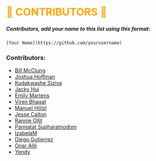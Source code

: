 # <span style="color:orange">🎃 CONTRIBUTORS 🎃</span>

##### Contributors, add your name to this list using this format:
```
[Your Name](https://github.com/yourusername)
```

### Contributors:

* [Bill McClung](https://github.com/cfgauss)
* [Joshua Hoffman](https://github.com/hoffmanjoshua)
* [Kudakwashe Siziva](https://github.com/kaysiz)
* [Jacky Hui](https://github.com/jackyhui96)
* [Emily Martens](https://github.com/ekmartens)
* [Viren Bhagat](https://github.com/virenb)
* [Manuel Hölzl](https://github.com/manuel-hoelzl)
* [Jesse Calton](https://github.com/jessecalton)
* [Rannie Ollit](https://github.com/einnar82)
* [Pannatat Supharatnodom](https://github.com/thepriefy)
* [IzabelaM](https://github.com/IzabelaM)
* [Diego Gutierrez](https://github.com/daguttierrez)
* [Onar Alili](https://github.com/onaralili)
* [Yendy](https://github.com/yendyh)
